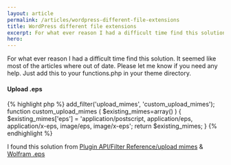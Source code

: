 ```yaml
---
layout: article
permalink: /articles/wordpress-different-file-extensions
title: WordPress different file extensions
excerpt: For what ever reason I had a difficult time find this solution. It seemed like most of the articles where out of date. Please let me know if you need any help. Just add this to your functions.php in your theme directory.
hero:
---
```


<p>For what ever reason I had a difficult time find this solution. It seemed like most of the articles where out of date. Please let me know if you need any help. Just add this to your functions.php in your theme directory.</p>
<h4>Upload .eps</h4>

{% highlight php %}
add_filter(&#39;upload_mimes&#39;, &#39;custom_upload_mimes&#39;);
function custom_upload_mimes ( $existing_mimes=array() ) {
$existing_mimes[&#39;eps&#39;] = &#39;application/postscript, application/eps, application/x-eps, image/eps, image/x-eps&#39;;
return $existing_mimes;
}
{% endhighlight %}

<p>I found this solution from <a href="http://codex.wordpress.org/Plugin_API/Filter_Reference/upload_mimes">Plugin API/Filter Reference/upload mimes</a> &amp; <a href="http://reference.wolfram.com/mathematica/ref/format/EPS.html">Wolfram .eps</a></p>
